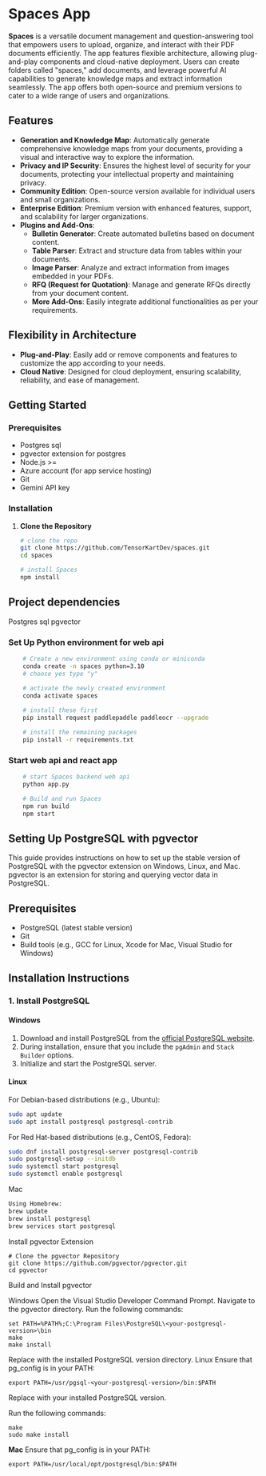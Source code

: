 # Spaces App

**Spaces** is a versatile document management and question-answering tool that empowers users to upload, organize, and interact with their PDF documents efficiently. The app features flexible architecture, allowing plug-and-play components and cloud-native deployment. Users can create folders called "spaces," add documents, and leverage powerful AI capabilities to generate knowledge maps and extract information seamlessly. The app offers both open-source and premium versions to cater to a wide range of users and organizations.

## Features

- **Generation and Knowledge Map**: Automatically generate comprehensive knowledge maps from your documents, providing a visual and interactive way to explore the information.
- **Privacy and IP Security**: Ensures the highest level of security for your documents, protecting your intellectual property and maintaining privacy.
- **Community Edition**: Open-source version available for individual users and small organizations.
- **Enterprise Edition**: Premium version with enhanced features, support, and scalability for larger organizations.
- **Plugins and Add-Ons**:
  - **Bulletin Generator**: Create automated bulletins based on document content.
  - **Table Parser**: Extract and structure data from tables within your documents.
  - **Image Parser**: Analyze and extract information from images embedded in your PDFs.
  - **RFQ (Request for Quotation)**: Manage and generate RFQs directly from your document content.
  - **More Add-Ons**: Easily integrate additional functionalities as per your requirements.

## Flexibility in Architecture

- **Plug-and-Play**: Easily add or remove components and features to customize the app according to your needs.
- **Cloud Native**: Designed for cloud deployment, ensuring scalability, reliability, and ease of management.

## Getting Started

### Prerequisites

- Postgres sql 
- pgvector extension for postgres
- Node.js >= 
- Azure account (for app service hosting)
- Git
- Gemini API key 

### Installation

1. **Clone the Repository**

   ```bash
   # clone the repo
   git clone https://github.com/TensorKartDev/spaces.git
   cd spaces

   # install Spaces
   npm install 
   
   
## Project dependencies
Postgres sql 
pgvector 

### Set Up Python environment for web api
```bash
    # Create a new environment using conda or miniconda 
    conda create -n spaces python=3.10 
    # choose yes type "y"

    # activate the newly created environment 
    conda activate spaces
    
    # install these first 
    pip install request paddlepaddle paddleocr --upgrade

    # install the remaining packages
    pip install -r requirements.txt
```

### Start web api and react app
```bash
    # start Spaces backend web api 
    python app.py

    # Build and run Spaces
    npm run build 
    npm start 
```

## Setting Up PostgreSQL with pgvector

This guide provides instructions on how to set up the stable version of PostgreSQL with the pgvector extension on Windows, Linux, and Mac. pgvector is an extension for storing and querying vector data in PostgreSQL.

## Prerequisites

- PostgreSQL (latest stable version)
- Git
- Build tools (e.g., GCC for Linux, Xcode for Mac, Visual Studio for Windows)

## Installation Instructions

### 1. Install PostgreSQL

#### Windows

1. Download and install PostgreSQL from the [official PostgreSQL website](https://www.postgresql.org/download/windows/).
2. During installation, ensure that you include the `pgAdmin` and `Stack Builder` options.
3. Initialize and start the PostgreSQL server.

#### Linux

For Debian-based distributions (e.g., Ubuntu):

```bash
sudo apt update
sudo apt install postgresql postgresql-contrib
```

For Red Hat-based distributions (e.g., CentOS, Fedora):
```bash
sudo dnf install postgresql-server postgresql-contrib
sudo postgresql-setup --initdb
sudo systemctl start postgresql
sudo systemctl enable postgresql
```

Mac
```bash
Using Homebrew:
brew update
brew install postgresql
brew services start postgresql
```
Install pgvector Extension
```
# Clone the pgvector Repository
git clone https://github.com/pgvector/pgvector.git
cd pgvector
```

Build and Install pgvector

Windows
Open the Visual Studio Developer Command Prompt.
Navigate to the pgvector directory.
Run the following commands:
```
set PATH=%PATH%;C:\Program Files\PostgreSQL\<your-postgresql-version>\bin
make
make install
```

Replace <your-postgresql-version> with the installed PostgreSQL version directory.
Linux
Ensure that pg_config is in your PATH:
```
export PATH=/usr/pgsql-<your-postgresql-version>/bin:$PATH
```
Replace <your-postgresql-version> with your installed PostgreSQL version.

Run the following commands:
```
make
sudo make install
```
**Mac**
Ensure that pg_config is in your PATH:
```
export PATH=/usr/local/opt/postgresql/bin:$PATH
```


